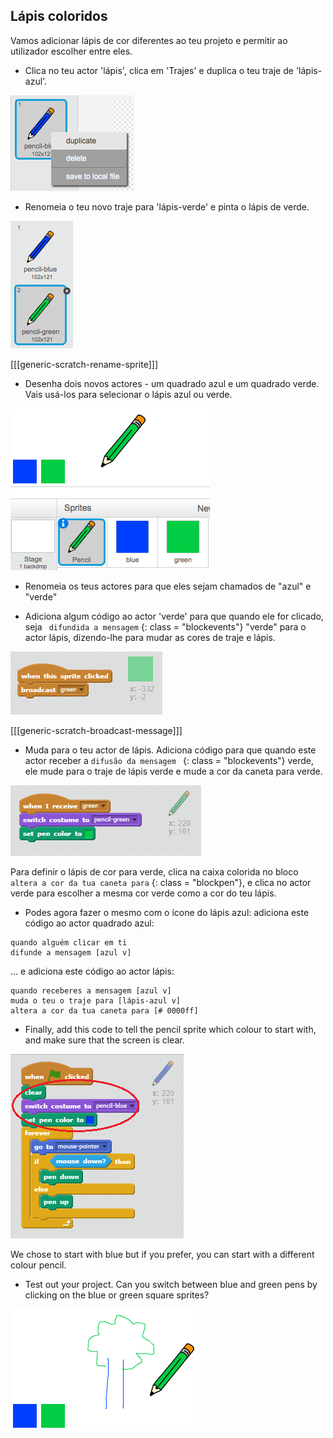 ## Lápis coloridos

Vamos adicionar lápis de cor diferentes ao teu projeto e permitir ao utilizador escolher entre eles.

+ Clica no teu actor 'lápis', clica em 'Trajes' e duplica o teu traje de 'lápis-azul'.

![screenshot](images/paint-blue-duplicate.png)

+ Renomeia o teu novo traje para 'lápis-verde' e pinta o lápis de verde.

![screenshot](images/paint-pencil-green.png)

[[[generic-scratch-rename-sprite]]]

+ Desenha dois novos actores - um quadrado azul e um quadrado verde. Vais usá-los para selecionar o lápis azul ou verde.

![screenshot](images/paint-selectors.png)

+ Renomeia os teus actores para que eles sejam chamados de "azul" e "verde"

+ Adiciona algum código ao actor 'verde' para que quando ele for clicado, seja ` difundida a mensagem` {: class = "blockevents"} "verde" para o actor lápis, dizendo-lhe para mudar as cores de traje e lápis.

![Difundir verde](images/paint-broadcast-green.png)

[[[generic-scratch-broadcast-message]]]

+ Muda para o teu actor de lápis. Adiciona código para que quando este actor receber a `difusão da mensagem ` {: class = "blockevents"} verde, ele mude para o traje de lápis verde e mude a cor da caneta para verde.

![Difundir verde](images/broadcast-green.png)

Para definir o lápis de cor para verde, clica na caixa colorida no bloco ` altera a cor da tua caneta para ` {: class = "blockpen"}, e clica no actor verde para escolher a mesma cor verde como a cor do teu lápis.

+ Podes agora fazer o mesmo com o ícone do lápis azul: adiciona este código ao actor quadrado azul:

```blocks
quando alguém clicar em ti
difunde a mensagem [azul v]
```

... e adiciona este código ao actor lápis:

```blocks
quando receberes a mensagem [azul v] 
muda o teu o traje para [lápis-azul v] 
altera a cor da tua caneta para [# 0000ff]
```

+ Finally, add this code to tell the pencil sprite which colour to start with, and make sure that the screen is clear.

![Start pencil](images/start-pencil.png)

We chose to start with blue but if you prefer, you can start with a different colour pencil.

+ Test out your project. Can you switch between blue and green pens by clicking on the blue or green square sprites?

![screenshot](images/paint-pens-test.png)